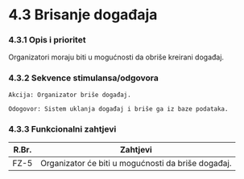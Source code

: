 # 4.3 Brisanje događaja
### 4.3.1 Opis i prioritet
Organizatori moraju biti u mogućnosti da obriše kreirani događaj.
### 4.3.2 Sekvence stimulansa/odgovora
`Akcija: Organizator briše događaj.`

`Odogovor: Sistem uklanja događaj i briše ga iz baze podataka.`

### 4.3.3 Funkcionalni zahtjevi
| R.Br. | Zahtjevi                                           |
|-------|----------------------------------------------------|
| FZ-5  | Organizator će biti u mogućnosti da briše događaj. | 
